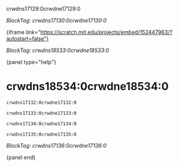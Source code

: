 crwdns17129:0crwdne17129:0

*BlockTag: crwdns17130:0crwdne17130:0*

{iframe link="https://scratch.mit.edu/projects/embed/152447963/?autostart=false"}

*BlockTag: crwdns18533:0crwdne18533:0*

{panel type="help"}

# crwdns18534:0crwdne18534:0

<pre><code class="scratch:split:random">crwdns17132:0crwdne17132:0
</code></pre>

<pre><code class="scratch:split:random">crwdns17133:0crwdne17133:0
</code></pre>

<pre><code class="scratch:split:random">crwdns17134:0crwdne17134:0
</code></pre>

<pre><code class="scratch:split:random">crwdns17135:0crwdne17135:0
</code></pre>

*BlockTag: crwdns17136:0crwdne17136:0*

{panel end}